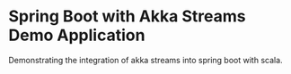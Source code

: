 # Spring Boot with Akka Streams Demo Application

Demonstrating the integration of akka streams into spring boot with scala.

